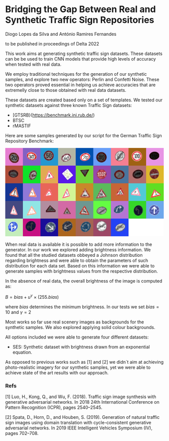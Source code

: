 # Bridging the Gap Between Real and Synthetic Traffic Sign Repositories

Diogo Lopes da Silva and António Ramires Fernandes

to be published in proceedings of Delta 2022

This work aims at generating synthetic traffic sign datasets. These datasets can be be used to train CNN models that provide high levels of accuracy when tested with real data.

We employ traditional techniques for the generation of our synthetic samples, and explore two new operators: Perlin and Confetti Noise. These two operators proved essential in helping us achieve accuracies that are extremelly close to those obtained with real data datasets.

These datasets are created based only on a set of templates. We tested our synthetic datasets against three known Traffic Sign datasets:

- [GTSRB}(https://benchmark.ini.rub.de/)
- BTSC
- rMASTIF

Here are some samples generated by our script for the German Traffic Sign Repository Benchmark:

![German synthetic samples](/images/gtsrb_synth.jpg)

When real data is available it is possible to add more information to the generator. In our work we explored adding brightness information. We found that all the studied datasets obbeyed a Johnson distribution regarding brightness and were able to obtain the parameters of such distribution for each data set. Based on this information we were able to generate samples with brightness values from the respective distribution.

In the absence of real data, the overall brightness of the image is computed as:

$B = bias + u^\gamma \times (255.bias)$

where $bias$ determines the minimum brightness. In  our tests we set $bias=10$ and $\gamma = 2$

Most works so far use real scenery images as backgrounds for the synthetic samples. We also explored applying solid colour backgrounds. 

All options included we were able to generate four different datasets:

- SES: Synthetic dataset with brightness drawn from an exponential equation.

As opposed to previous works such as [1] and [2] we didn´t aim at achieving photo-realistic imagery for our synthetic samples, yet we were able to achieve state of the art results with our approach. 

### Refs

[1] Luo, H., Kong, Q., and Wu, F. (2018). Traffic sign image synthesis with generative adversarial networks.
In 2018 24th International Conference on Pattern Recognition (ICPR), pages 2540–2545.

[2] Spata, D., Horn, D., and Houben, S. (2019). Generation
of natural traffic sign images using domain translation with cycle-consistent generative adversarial networks. In 2019 IEEE Intelligent Vehicles Symposium
(IV), pages 702–708.

